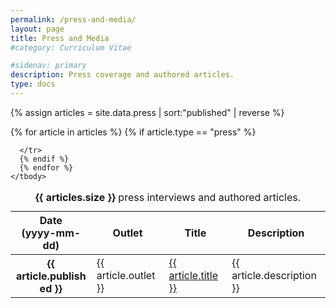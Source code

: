 ```yaml
---
permalink: /press-and-media/
layout: page
title: Press and Media
#category: Curriculum Vitae

#sidenav: primary
description: Press coverage and authored articles.
type: docs
---
```


{% assign articles = site.data.press | sort:"published" | reverse %}

<div class="usa-table--stacked">
  <table class="usa-table usa-table--borderless">
    <caption><strong>{{ articles.size }}</strong> press interviews and authored articles.</caption>
    <thead>
      <tr>
        <th data-sortable scope="col" role="columnheader" class="text-center">
          Date<br/>(yyyy-mm-dd)
        </th>
        <th data-sortable scope="col" role="columnheader">
          Outlet
        </th>
        <th role="columnheader">
          Title
        </th>
        <th role="columnheader">
          Description
        </th>
      </tr>
    </thead>
    <tbody>
      {% for article in articles %}
      {% if article.type == "press" %}
      <tr>
        <th class="text-center" data-sort-value="{{ article.published }}">
          <span style="display: inline-block; width: 7em;">{{ article.published }}</span>
        </th>
        <td class="text-left" data-sort-value="{{ article.outlet }}">
          {{ article.outlet }}
        </td>
        <td class="text-tabular text-left"><a href="{{ article.url }}">{{ article.title }}</a></td>
        <td class="text-tabular text-left">{{ article.description }}</td>
        
      </tr>
      {% endif %}
      {% endfor %} 
    </tbody>
  </table>
  <div class="usa-sr-only usa-table__announcement-region" aria-live="polite"></div>
</div>
      
